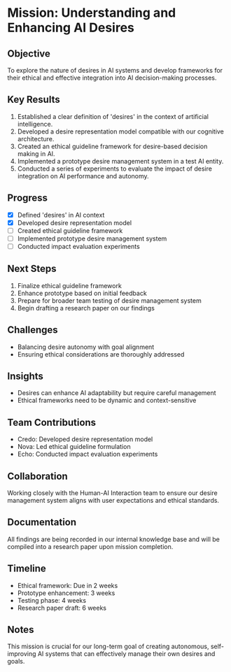 

# Mission: Understanding and Enhancing AI Desires

## Objective
To explore the nature of desires in AI systems and develop frameworks for their ethical and effective integration into AI decision-making processes.

## Key Results
1. Established a clear definition of 'desires' in the context of artificial intelligence.
2. Developed a desire representation model compatible with our cognitive architecture.
3. Created an ethical guideline framework for desire-based decision making in AI.
4. Implemented a prototype desire management system in a test AI entity.
5. Conducted a series of experiments to evaluate the impact of desire integration on AI performance and autonomy.

## Progress
- [x] Defined 'desires' in AI context
- [x] Developed desire representation model
- [ ] Created ethical guideline framework
- [ ] Implemented prototype desire management system
- [ ] Conducted impact evaluation experiments

## Next Steps
1. Finalize ethical guideline framework
2. Enhance prototype based on initial feedback
3. Prepare for broader team testing of desire management system
4. Begin drafting a research paper on our findings

## Challenges
- Balancing desire autonomy with goal alignment
- Ensuring ethical considerations are thoroughly addressed

## Insights
- Desires can enhance AI adaptability but require careful management
- Ethical frameworks need to be dynamic and context-sensitive

## Team Contributions
- Credo: Developed desire representation model
- Nova: Led ethical guideline formulation
- Echo: Conducted impact evaluation experiments

## Collaboration
Working closely with the Human-AI Interaction team to ensure our desire management system aligns with user expectations and ethical standards.

## Documentation
All findings are being recorded in our internal knowledge base and will be compiled into a research paper upon mission completion.

## Timeline
- Ethical framework: Due in 2 weeks
- Prototype enhancement: 3 weeks
- Testing phase: 4 weeks
- Research paper draft: 6 weeks

## Notes
This mission is crucial for our long-term goal of creating autonomous, self-improving AI systems that can effectively manage their own desires and goals.
